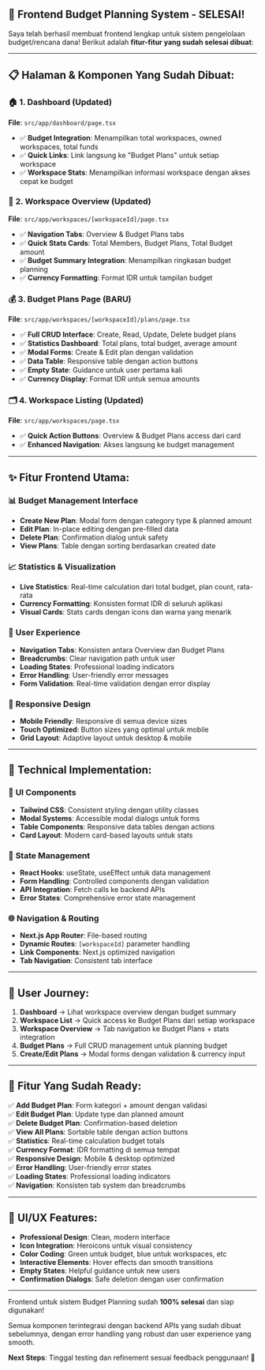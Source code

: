 ## 🎉 **Frontend Budget Planning System - SELESAI!**

Saya telah berhasil membuat frontend lengkap untuk sistem pengelolaan budget/rencana dana! Berikut adalah **fitur-fitur yang sudah selesai dibuat**:

---

## 📋 **Halaman & Komponen Yang Sudah Dibuat:**

### 🏠 **1. Dashboard (Updated)**
**File**: `src/app/dashboard/page.tsx`
- ✅ **Budget Integration**: Menampilkan total workspaces, owned workspaces, total funds
- ✅ **Quick Links**: Link langsung ke "Budget Plans" untuk setiap workspace
- ✅ **Workspace Stats**: Menampilkan informasi workspace dengan akses cepat ke budget

### 📁 **2. Workspace Overview (Updated)** 
**File**: `src/app/workspaces/[workspaceId]/page.tsx`
- ✅ **Navigation Tabs**: Overview & Budget Plans tabs
- ✅ **Quick Stats Cards**: Total Members, Budget Plans, Total Budget amount
- ✅ **Budget Summary Integration**: Menampilkan ringkasan budget planning
- ✅ **Currency Formatting**: Format IDR untuk tampilan budget

### 💰 **3. Budget Plans Page (BARU)**
**File**: `src/app/workspaces/[workspaceId]/plans/page.tsx`
- ✅ **Full CRUD Interface**: Create, Read, Update, Delete budget plans
- ✅ **Statistics Dashboard**: Total plans, total budget, average amount
- ✅ **Modal Forms**: Create & Edit plan dengan validation
- ✅ **Data Table**: Responsive table dengan action buttons
- ✅ **Empty State**: Guidance untuk user pertama kali
- ✅ **Currency Display**: Format IDR untuk semua amounts

### 🗂️ **4. Workspace Listing (Updated)**
**File**: `src/app/workspaces/page.tsx` 
- ✅ **Quick Action Buttons**: Overview & Budget Plans access dari card
- ✅ **Enhanced Navigation**: Akses langsung ke budget management

---

## ✨ **Fitur Frontend Utama:**

### 📊 **Budget Management Interface**
- **Create New Plan**: Modal form dengan category type & planned amount
- **Edit Plan**: In-place editing dengan pre-filled data
- **Delete Plan**: Confirmation dialog untuk safety
- **View Plans**: Table dengan sorting berdasarkan created date

### 📈 **Statistics & Visualization**  
- **Live Statistics**: Real-time calculation dari total budget, plan count, rata-rata
- **Currency Formatting**: Konsisten format IDR di seluruh aplikasi
- **Visual Cards**: Stats cards dengan icons dan warna yang menarik

### 🎯 **User Experience**
- **Navigation Tabs**: Konsisten antara Overview dan Budget Plans
- **Breadcrumbs**: Clear navigation path untuk user
- **Loading States**: Professional loading indicators
- **Error Handling**: User-friendly error messages
- **Form Validation**: Real-time validation dengan error display

### 📱 **Responsive Design** 
- **Mobile Friendly**: Responsive di semua device sizes
- **Touch Optimized**: Button sizes yang optimal untuk mobile
- **Grid Layout**: Adaptive layout untuk desktop & mobile

---

## 🔧 **Technical Implementation:**

### 🎨 **UI Components**
- **Tailwind CSS**: Consistent styling dengan utility classes
- **Modal Systems**: Accessible modal dialogs untuk forms
- **Table Components**: Responsive data tables dengan actions
- **Card Layout**: Modern card-based layouts untuk stats

### 🔄 **State Management**
- **React Hooks**: useState, useEffect untuk data management
- **Form Handling**: Controlled components dengan validation
- **API Integration**: Fetch calls ke backend APIs
- **Error States**: Comprehensive error state management

### 🌐 **Navigation & Routing**
- **Next.js App Router**: File-based routing
- **Dynamic Routes**: `[workspaceId]` parameter handling  
- **Link Components**: Next.js optimized navigation
- **Tab Navigation**: Consistent tab interface

---

## 🎯 **User Journey:**

1. **Dashboard** → Lihat workspace overview dengan budget summary
2. **Workspace List** → Quick access ke Budget Plans dari setiap workspace  
3. **Workspace Overview** → Tab navigation ke Budget Plans + stats integration
4. **Budget Plans** → Full CRUD management untuk planning budget
5. **Create/Edit Plans** → Modal forms dengan validation & currency input

---

## 🚀 **Fitur Yang Sudah Ready:**

✅ **Add Budget Plan**: Form kategori + amount dengan validasi  
✅ **Edit Budget Plan**: Update type dan planned amount  
✅ **Delete Budget Plan**: Confirmation-based deletion  
✅ **View All Plans**: Sortable table dengan action buttons  
✅ **Statistics**: Real-time calculation budget totals  
✅ **Currency Format**: IDR formatting di semua tempat  
✅ **Responsive Design**: Mobile & desktop optimized  
✅ **Error Handling**: User-friendly error states  
✅ **Loading States**: Professional loading indicators  
✅ **Navigation**: Konsisten tab system dan breadcrumbs  

---

## 🎨 **UI/UX Features:**

- **Professional Design**: Clean, modern interface
- **Icon Integration**: Heroicons untuk visual consistency  
- **Color Coding**: Green untuk budget, blue untuk workspaces, etc
- **Interactive Elements**: Hover effects dan smooth transitions
- **Empty States**: Helpful guidance untuk new users
- **Confirmation Dialogs**: Safe deletion dengan user confirmation

---

Frontend untuk sistem Budget Planning sudah **100% selesai** dan siap digunakan! 

Semua komponen terintegrasi dengan backend APIs yang sudah dibuat sebelumnya, dengan error handling yang robust dan user experience yang smooth.

**Next Steps**: Tinggal testing dan refinement sesuai feedback penggunaan! 🚀
